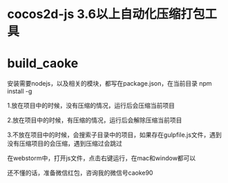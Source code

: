 # cocos2d-js 3.6以上自动化压缩打包工具
# build_caoke

安装需要nodejs，以及相关的模块，都写在package.json，在当前目录 npm install -g


1.放在项目中的时候，没有压缩的情况，运行后会压缩当前项目

2.放在项目中的时候，有压缩的情况，运行后会解除压缩当前项目

3.不放在项目中的时候，会搜索子目录中的项目，如果存在gulpfile.js文件，遇到没有压缩项目的会压缩，遇到压缩过会跳过

在webstorm中，打开js文件，点击右键运行，在mac和window都可以


还不懂的话，准备微信红包，咨询我的微信号caoke90

